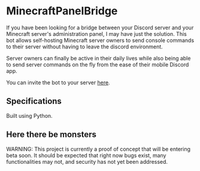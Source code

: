# MinecraftPanelBridge

If you have been looking for a bridge between your Discord server and your Minecraft server's administration panel, I may have just the solution. This bot allows self-hosting Minecraft server owners to send console commands to their server without having to leave the discord environment. 

Server owners can finally be active in their daily lives while also being able to send server commands on the fly from the ease of their mobile Discord app.

You can invite the bot to your server [here](https://discord.com/api/oauth2/authorize?client_id=732671203151708180&permissions=268565552&scope=bot).

## Specifications

Built using Python.

## Here there be monsters

WARNING: This project is currently a proof of concept that will be entering beta soon. It should be expected that right now bugs exist, many functionalities may not, and security has not yet been addressed.
